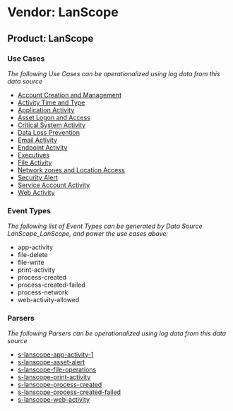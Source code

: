Vendor: LanScope
================
Product: LanScope
-----------------

### Use Cases

_The following Use Cases can be operationalized using log data from this data source_

* [Account Creation and Management](usecase_account_creation_and_management.md)
* [Activity Time  and Type](usecase_activity_time__and_type.md)
* [Application Activity](usecase_application_activity.md)
* [Asset Logon and Access](usecase_asset_logon_and_access.md)
* [Critical System Activity](usecase_critical_system_activity.md)
* [Data Loss Prevention](usecase_data_loss_prevention.md)
* [Email Activity](usecase_email_activity.md)
* [Endpoint Activity](usecase_endpoint_activity.md)
* [Executives](usecase_executives.md)
* [File Activity](usecase_file_activity.md)
* [Network zones and Location Access](usecase_network_zones_and_location_access.md)
* [Security Alert](usecase_security_alert.md)
* [Service Account Activity](usecase_service_account_activity.md)
* [Web Activity](usecase_web_activity.md)


### Event Types

_The following list of Event Types can be generated by Data Source LanScope_LanScope, and power the use cases above:_

- app-activity
- file-delete
- file-write
- print-activity
- process-created
- process-created-failed
- process-network
- web-activity-allowed


### Parsers

_The following Parsers can be operationalized using log data from this data source_

* [s-lanscope-app-activity-1](parserContent_s-lanscope-app-activity-1.md)
* [s-lanscope-asset-alert](parserContent_s-lanscope-asset-alert.md)
* [s-lanscope-file-operations](parserContent_s-lanscope-file-operations.md)
* [s-lanscope-print-activity](parserContent_s-lanscope-print-activity.md)
* [s-lanscope-process-created](parserContent_s-lanscope-process-created.md)
* [s-lanscope-process-created-failed](parserContent_s-lanscope-process-created-failed.md)
* [s-lanscope-web-activity](parserContent_s-lanscope-web-activity.md)

